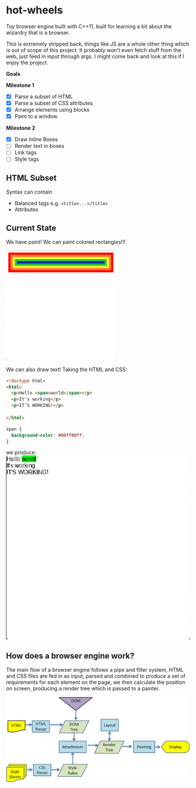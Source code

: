 # hot-wheels

Toy browser engine built with C++11, built for learning a bit about the wizardry that is a browser.

This is extremely stripped back, things like JS are a whole other thing which is out of scope of this project. It probably won't even fetch stuff from the web, just feed in input through args. I might come back and look at this if I enjoy the project.  

**Goals** 

**Milestone 1**
- [x] Parse a subset of HTML
- [x] Parse a subset of CSS attributes
- [x] Arrange elements using blocks
- [x] Paint to a window

**Milestone 2**
- [x] Draw Inline Boxes
- [ ] Render text in boxes
- [ ] Link tags
- [ ] Style tags

## HTML Subset

Syntax can contain 

- Balanced tags e.g. `<title>...</title>`
- Attributes

## Current State

We have paint! We can paint colored rectangles!!!

<img src="docs/rainbowdiv.png" width="300" alt="Rainbow colored divs" >

We can also draw text! Taking the HTML and CSS:
```html
<!doctype html>
<html>
  <p>Hello <span>world</span></p>
  <p>It's working</p>
  <p>IT'S WORKING!</p>

</html>
```
```css
span {
  background-color: #00ff00ff;
}
```
we produce: 
<img src="docs/itsworking.png" alt="Screenshot of text being rendered">

## How does a browser engine work? 

The main flow of a browser engine follows a pipe and filter system, HTML and CSS files are fed in as input, parsed and combined to produce a set of requirements for each element on the page, we then calculate the position on screen, producing a render tree which is passed to a painter. 

![Diagram of Pipe and Filter System](docs/webkitflow.png)


